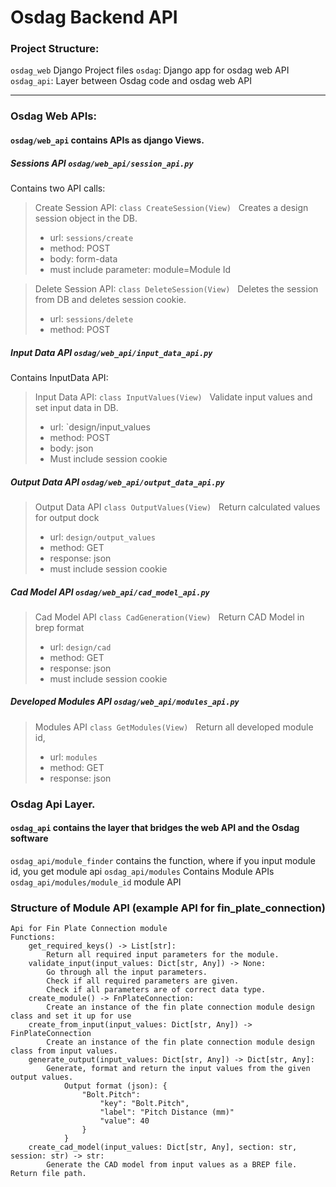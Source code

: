 # Osdag Backend API
### Project Structure:
`osdag_web` Django Project files
`osdag`: Django app for osdag web API
`osdag_api`: Layer between Osdag code and osdag web API

---

### Osdag Web APIs:
#### `osdag/web_api` contains APIs as django Views.


##### Sessions API `osdag/web_api/session_api.py`

Contains two API calls:
>Create Session API: `class CreateSession(View)`
>&nbsp; Creates a design session object in the DB.
>- url: `sessions/create`
>- method: POST
>- body: form-data
>- must include parameter: module=Module Id

>Delete Session API: `class DeleteSession(View)`
>&nbsp; Deletes the session from DB and deletes session cookie.
>- url: `sessions/delete`
>- method: POST

##### Input Data API `osdag/web_api/input_data_api.py`
Contains InputData API:
>Input Data API: `class InputValues(View)`
>&nbsp; Validate input values and set input data in DB.
>- url: `design/input_values
>- method: POST
>- body: json
>- Must include session cookie

##### Output Data API `osdag/web_api/output_data_api.py`
>Output Data API `class OutputValues(View)`
>&nbsp; Return calculated values for output dock
>- url: `design/output_values`
>- method: GET
>- response: json
>- must include session cookie

##### Cad Model API `osdag/web_api/cad_model_api.py`
>Cad Model API `class CadGeneration(View)`
>&nbsp; Return CAD Model in brep format
>- url: `design/cad`
>- method: GET
>- response: json
>- must include session cookie

##### Developed Modules API `osdag/web_api/modules_api.py`
>Modules API `class GetModules(View)`
>&nbsp; Return all developed module id,
>- url: `modules`
>- method: GET
>- response: json

### Osdag Api Layer.
#### `osdag_api` contains the layer that bridges the web API and the Osdag software
`osdag_api/module_finder` contains the function, where if you input module id, you get module api
`osdag_api/modules` Contains Module APIs
`osdag_api/modules/module_id` module API
### Structure of Module API (example API for fin_plate_connection)
```
Api for Fin Plate Connection module
Functions:
    get_required_keys() -> List[str]:
        Return all required input parameters for the module.
    validate_input(input_values: Dict[str, Any]) -> None:
        Go through all the input parameters.
        Check if all required parameters are given.
        Check if all parameters are of correct data type.
    create_module() -> FnPlateConnection:
        Create an instance of the fin plate connection module design class and set it up for use
    create_from_input(input_values: Dict[str, Any]) -> FinPlateConnection
        Create an instance of the fin plate connection module design class from input values.
    generate_output(input_values: Dict[str, Any]) -> Dict[str, Any]:
        Generate, format and return the input values from the given output values.
            Output format (json): {
                "Bolt.Pitch": 
                    "key": "Bolt.Pitch",
                    "label": "Pitch Distance (mm)"
                    "value": 40
                }
            }
    create_cad_model(input_values: Dict[str, Any], section: str, session: str) -> str:
        Generate the CAD model from input values as a BREP file. Return file path.
```